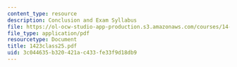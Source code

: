 ```yaml
---
content_type: resource
description: Conclusion and Exam Syllabus
file: https://ol-ocw-studio-app-production.s3.amazonaws.com/courses/14-23-government-regulation-of-industry-spring-2003/3c044635b320421ac433fe33f9d18db9_1423class25.pdf
file_type: application/pdf
resourcetype: Document
title: 1423class25.pdf
uid: 3c044635-b320-421a-c433-fe33f9d18db9
---
```

